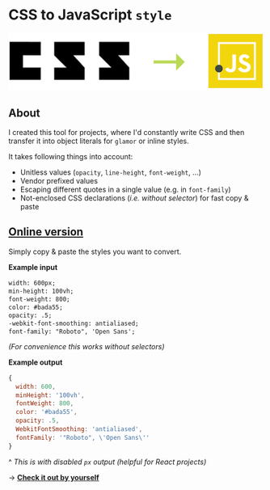 # CSS to JavaScript `style`

![](logo.png)

## About

I created this tool for projects, where I'd constantly write CSS and then transfer it into object literals for `glamor` or inline styles.

It takes following things into account:

* Unitless values (`opacity`, `line-height`, `font-weight`, …)
* Vendor prefixed values
* Escaping different quotes in a single value (e.g. in `font-family`)
* Not-enclosed CSS declarations (*i.e. without selector*) for fast copy & paste
 
## [**Online version**](https://css2js.netlify.com)

Simply copy & paste the styles you want to convert.
 
**Example input**

```
width: 600px;
min-height: 100vh;
font-weight: 800;
color: #bada55;
opacity: .5;
-webkit-font-smoothing: antialiased;
font-family: "Roboto", 'Open Sans';
```

*(For convenience this works without selectors)*

**Example output**

```javascript
{
  width: 600,
  minHeight: '100vh',
  fontWeight: 800,
  color: '#bada55',
  opacity: .5,
  WebkitFontSmoothing: 'antialiased',
  fontFamily: '"Roboto", \'Open Sans\''
}
```

^ *This is with disabled `px` output (helpful for React projects)*

→ [**Check it out by yourself**](https://css2js.netlify.com)
